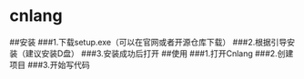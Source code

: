 # cnlang
##安装
###1.下载setup.exe（可以在官网或者开源仓库下载）
###2.根据引导安装（建议安装D盘）
###3.安装成功后打开
##使用
###1.打开Cnlang
###2.创建项目
###3.开始写代码
